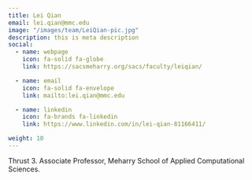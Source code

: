```yaml
---
title: Lei Qian
email: lei.qian@mmc.edu
image: "/images/team/LeiQian-pic.jpg"
description: this is meta description
social:
  - name: webpage
    icon: fa-solid fa-globe
    link: https://sacsmeharry.org/sacs/faculty/leiqian/

  - name: email
    icon: fa-solid fa-envelope
    link: mailto:lei.qian@mmc.edu

  - name: linkedin
    icon: fa-brands fa-linkedin
    link: https://www.linkedin.com/in/lei-qian-81166411/

weight: 10
---
```

Thrust 3. Associate Professor, Meharry School of Applied Computational Sciences.
